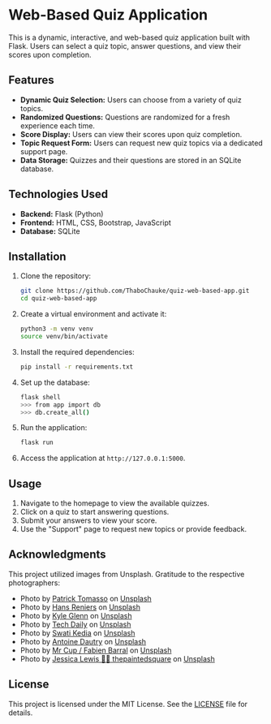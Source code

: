 # Web-Based Quiz Application

This is a dynamic, interactive, and web-based quiz application built with Flask. Users can select a quiz topic, answer questions, and view their scores upon completion.

## Features

- **Dynamic Quiz Selection:** Users can choose from a variety of quiz topics.
- **Randomized Questions:** Questions are randomized for a fresh experience each time.
- **Score Display:** Users can view their scores upon quiz completion.
- **Topic Request Form:** Users can request new quiz topics via a dedicated support page.
- **Data Storage:** Quizzes and their questions are stored in an SQLite database.

## Technologies Used

- **Backend:** Flask (Python)
- **Frontend:** HTML, CSS, Bootstrap, JavaScript
- **Database:** SQLite

## Installation

1. Clone the repository:
   ```bash
   git clone https://github.com/ThaboChauke/quiz-web-based-app.git
   cd quiz-web-based-app
   ```
2. Create a virtual environment and activate it:
   ```bash
   python3 -m venv venv
   source venv/bin/activate
   ```
3. Install the required dependencies:
   ```bash
   pip install -r requirements.txt
   ```
4. Set up the database:
   ```bash
   flask shell
   >>> from app import db
   >>> db.create_all()
   ```
5. Run the application:
   ```bash
   flask run
   ```
6. Access the application at `http://127.0.0.1:5000`.

## Usage

1. Navigate to the homepage to view the available quizzes.
2. Click on a quiz to start answering questions.
3. Submit your answers to view your score.
4. Use the "Support" page to request new topics or provide feedback.

## Acknowledgments

This project utilized images from Unsplash. Gratitude to the respective photographers:

- Photo by [Patrick Tomasso](https://unsplash.com/@impatrickt?utm_content=creditCopyText&utm_medium=referral&utm_source=unsplash) on [Unsplash](https://unsplash.com/photos/open-book-lot-Oaqk7qqNh_c?utm_content=creditCopyText&utm_medium=referral&utm_source=unsplash)
- Photo by [Hans Reniers](https://unsplash.com/@hansreniers?utm_content=creditCopyText&utm_medium=referral&utm_source=unsplash) on [Unsplash](https://unsplash.com/photos/three-clear-beakers-placed-on-tabletop-lQGJCMY5qcM?utm_content=creditCopyText&utm_medium=referral&utm_source=unsplash)
- Photo by [Kyle Glenn](https://unsplash.com/@kylejglenn?utm_content=creditCopyText&utm_medium=referral&utm_source=unsplash) on [Unsplash](https://unsplash.com/photos/desk-globe-on-table-nXt5HtLmlgE?utm_content=creditCopyText&utm_medium=referral&utm_source=unsplash)
- Photo by [Tech Daily](https://unsplash.com/@techdailyca?utm_content=creditCopyText&utm_medium=referral&utm_source=unsplash) on [Unsplash](https://unsplash.com/photos/a-flat-screen-tv-sitting-on-top-of-a-wooden-table-cF6Le-0viHY?utm_content=creditCopyText&utm_medium=referral&utm_source=unsplash)
- Photo by [Swati Kedia](https://unsplash.com/@phoenix_2022?utm_content=creditCopyText&utm_medium=referral&utm_source=unsplash) on [Unsplash](https://unsplash.com/photos/a-group-of-red-shirts-in-a-room-with-benches-CTLuPLp-LDg?utm_content=creditCopyText&utm_medium=referral&utm_source=unsplash)
- Photo by [Antoine Dautry](https://unsplash.com/@antoine1003?utm_content=creditCopyText&utm_medium=referral&utm_source=unsplash) on [Unsplash](https://unsplash.com/photos/black-retractable-pen-on-white-printer-paper-_zsL306fDck?utm_content=creditCopyText&utm_medium=referral&utm_source=unsplash)
- Photo by [Mr Cup / Fabien Barral](https://unsplash.com/@iammrcup?utm_content=creditCopyText&utm_medium=referral&utm_source=unsplash) on [Unsplash](https://unsplash.com/photos/black-and-white-photo-lot-Fo5dTm6ID1Y?utm_content=creditCopyText&utm_medium=referral&utm_source=unsplash)
- Photo by [Jessica Lewis 🧜‍♀️ thepaintedsquare](https://unsplash.com/@thepaintedsquarejessica?utm_content=creditCopyText&utm_medium=referral&utm_source=unsplash) on [Unsplash](https://unsplash.com/photos/person-writing-on-white-paper-zNFT3o8HWks?utm_content=creditCopyText&utm_medium=referral&utm_source=unsplash)

## License

This project is licensed under the MIT License. See the [LICENSE](/LICENSE) file for details.

